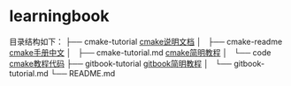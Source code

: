 # learningbook
目录结构如下：
├── cmake-tutorial              [cmake说明文档](https://github.com/tourfield/learningbook/tree/master/cmake-tutorial)
│   ├── cmake-readme            [cmake手册中文](https://github.com/tourfield/learningbook/tree/master/cmake-tutorial/cmake-readme)
│   ├── cmake-tutorial.md       [cmake简明教程](https://github.com/tourfield/learningbook/blob/master/cmake-tutorial/cmake-tutorial.md)
│   └── code                    [cmake教程代码](https://github.com/tourfield/learningbook/tree/master/cmake-tutorial/code)
├── gitbook-tutorial            [gitbook简明教程](https://github.com/tourfield/learningbook/tree/master/gitbook-tutorial)
│   └── gitbook-tutorial.md
└── README.md
